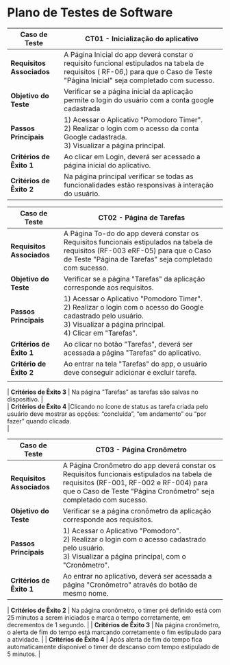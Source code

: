 # Plano de Testes de Software

| **Caso de Teste**  | CT01 - Inicialização do aplicativo                                                                                                                                                                                                	| 
| ------------------- |---------------------------------------------------------------------------------------------------------------------------------------------------------------------------------------------------------------------------------------| 
| **Requisitos Associados** | A Página Inicial do app deverá constar o requisito funcional estipulados na tabela de requisitos ( RF-06,) para que o Caso de Teste "Página Inicial" seja completado com sucesso. | 
|  **Objetivo do Teste**  | Verificar se a página inicial da aplicação permite o login do usuário  com a conta google cadastrada                                                          	| 
|  **Passos Principais** | 1) Acessar o Aplicativo "Pomodoro Timer". <br> 2) Realizar o login com o acesso da conta Google cadastrada. <br> 3) Visualizar a página principal.                                                                                       	 
|  **Critérios de Êxito 1**  | Ao clicar em Login, deverá ser acessado a página inicial do aplicativo.                                                                                                                                                                                                                                                                                                  	|   
|  **Critérios de Êxito 2**  | Na página principal verificar se todas as funcionalidades estão responsivas à interação do usuário.                                                                                                                                                                                                    	| 
 

| **Caso de Teste**  | CT02 - Página de Tarefas                                                                                                                                                         	| 
| ------------------- |------------------------------------------------------------------------------------------------------------------------------------------------------------------------------------------------| 
| **Requisitos Associados** | A Página To-do do app deverá constar os Requisitos funcionais estipulados na tabela de requisitos (RF-003 eRF-05) para que o Caso de Teste "Página de Tarefas" seja completado com sucesso. | 
|  **Objetivo do Teste**  | Verificar se a página "Tarefas" da aplicação corresponde aos requisitos.                                                                                                                      	| 
|  **Passos Principais** | 1) Acessar o Aplicativo "Pomodoro Timer". <br> 2) Realizar o login com o acesso do Google cadastrado pelo usuário.  <br> 3) Visualizar a página principal.   <br> 4) Clicar em "Tarefas".                  	| 
|  **Critérios de Êxito 1**  | Ao clicar no botão "Tarefas", deverá ser acessada a página "Tarefas" do aplicativo.                                                                                                             	| 
| **Critério de Êxito 2**  | Ao entrar na tela "Tarefas" do app, o usuário deve conseguir adicionar e excluir tarefa.
     |

|  **Critérios de Êxito  3**  | Na página "Tarefas" as tarefas são salvas no dispositivo. |                                                                    	
|  **Critérios de Êxito 4**  |Clicando no ícone de status  as tarefa criada pelo usuário deve mostrar as opções: “concluída”, “em andamento” ou “por fazer” quando clicada.                                                                                                                                                 
 |   


| **Caso de Teste**  | CT03 - Página Cronômetro                                                                                                                                                                                                        	| 
| ------------------- |-------------------------------------------------------------------------------------------------------------------------------------------------------------------------------------------------------------------------------------| 
| **Requisitos Associados** | A Página Cronômetro do app deverá constar os Requisitos funcionais estipulados na tabela de requisitos (RF-001, RF-002 e RF-004) para que o Caso de Teste "Página Cronômetro" seja completado com sucesso.                              	| 
|  **Objetivo do Teste**  | Verificar se a página cronômetro da aplicação corresponde aos requisitos.                                                                                                                                                       	| 
| **Passos Principais**  | 1) Acessar o Aplicativo "Pomodoro". <br> 2) Realizar o login com o acesso cadastrado pelo usuário. <br> 3) Visualizar a página principal, com o "Cronômetro".                                                                 	| 
|  **Critérios de Êxito 1**  | Ao entrar no aplicativo, deverá ser acessada a página "Cronômetro" através do botão de mesmo nome.      
 
 
  
|  **Critérios de Êxito 2**  | Na página cronômetro, o timer pré definido está com 25 minutos a serem iniciados e marca o tempo corretamente, em decrementos de 1 segundo.                                                                                                                                                                                                           	| 
 |  **Critérios de Êxito 3**  | Na página cronômetro, o alerta de fim do tempo está marcando corretamente o fim estipulado para a atividade.                                                                                                                      	| 
|  **Critérios de Êxito 4**  | Após  alerta de fim do tempo fica automaticamente disponível o timer de descanso com tempo estipulado de 5 minutos.                                                                                                                      	| 


